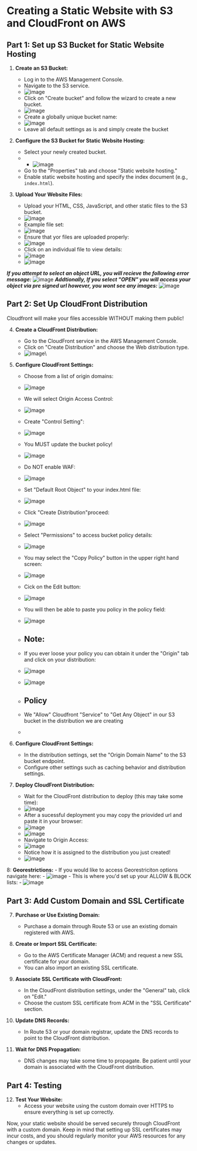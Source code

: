 # Creating a Static Website with S3 and CloudFront on AWS

## Part 1: Set up S3 Bucket for Static Website Hosting

1. **Create an S3 Bucket:**
   - Log in to the AWS Management Console.
   - Navigate to the S3 service.
   - ![image](https://github.com/mindmotivate/S3_Cloudfront/assets/130941970/7f57fb52-e8a3-4c21-a750-357d8d12d54c)
   - Click on "Create bucket" and follow the wizard to create a new bucket.
   - ![image](https://github.com/mindmotivate/S3_Cloudfront/assets/130941970/1ffae19d-8e11-4a3d-92bc-9467334b5d9a)
   - Create a globally unique bucket name:
   - ![image](https://github.com/mindmotivate/S3_Cloudfront/assets/130941970/df379199-799d-416a-8a85-f6d000727fcb)
   - Leave all default settings as is and simply create the bucket


2. **Configure the S3 Bucket for Static Website Hosting:**
   - Select your newly created bucket.
   - - ![image](https://github.com/mindmotivate/S3_Cloudfront/assets/130941970/6fea72fc-718d-4513-9f97-f5d7a7dbc7b8)
   - Go to the "Properties" tab and choose "Static website hosting."
   - Enable static website hosting and specify the index document (e.g., `index.html`).

3. **Upload Your Website Files:**
   - Upload your HTML, CSS, JavaScript, and other static files to the S3 bucket.
   - ![image](https://github.com/mindmotivate/S3_Cloudfront/assets/130941970/874d82f5-21f1-4d99-9de7-de718549392e)
   - Example file set:
   - ![image](https://github.com/mindmotivate/S3_Cloudfront/assets/130941970/73bdd4eb-7c2a-49a5-9eec-f61aa056ec25)
   - Ensure that yor files are uploaded properly:
   - ![image](https://github.com/mindmotivate/S3_Cloudfront/assets/130941970/0d666d57-4994-4d9f-866b-87c7b353f887)
   - Click on an individual file to view details:
   - ![image](https://github.com/mindmotivate/S3_Cloudfront/assets/130941970/d5f0fb5d-59e8-4fd0-a453-87f1e5dd80a8)
   - ![image](https://github.com/mindmotivate/S3_Cloudfront/assets/130941970/a51b14a3-b65a-43b2-8769-035cb23cac3a)


***If you attempt to select an object URL, you will recieve the following error message:***
![image](https://github.com/mindmotivate/S3_Cloudfront/assets/130941970/83ffd5ea-8805-47a8-b1d9-251a39c0e3b7)
***Addtionally, If you select "OPEN" you will access your object via pre signed url however, you wont see any images:***
![image](https://github.com/mindmotivate/S3_Cloudfront/assets/130941970/fa4ab5d2-5938-4172-be9b-af1ee7915477)


## Part 2: Set Up CloudFront Distribution
Cloudfront will make your files accessible WITHOUT making them public!

4. **Create a CloudFront Distribution:**
   - Go to the CloudFront service in the AWS Management Console.
   - Click on "Create Distribution" and choose the Web distribution type.
   - ![image](https://github.com/mindmotivate/S3_Cloudfront/assets/130941970/691c8588-19ad-4cf9-ba3f-d51639db8637)\\

6. **Configure CloudFront Settings:**
   - Choose from a list of origin domains:
   - ![image](https://github.com/mindmotivate/S3_Cloudfront/assets/130941970/501060b1-8f18-4032-a23a-41de8a5a83e4)
   - We will select Origin Access Control:
   - ![image](https://github.com/mindmotivate/S3_Cloudfront/assets/130941970/8695e8e3-64f9-4d6e-96db-a9837acb20de)
   - Create "Control Setting":
   - ![image](https://github.com/mindmotivate/S3_Cloudfront/assets/130941970/58a4cd1c-7687-4622-831c-45b0dcbdb43a)
   - You MUST update the bucket policy!
   - ![image](https://github.com/mindmotivate/S3_Cloudfront/assets/130941970/03e7d539-6a3a-47f0-acf8-8a76009210ba)
   - Do NOT enable WAF:
   - ![image](https://github.com/mindmotivate/S3_Cloudfront/assets/130941970/cef7f4aa-1b2c-4f96-a3fd-d4e23f8e944c)
   - Set "Default Root Object" to your index.html file:
   - ![image](https://github.com/mindmotivate/S3_Cloudfront/assets/130941970/a1e43a86-5570-4695-a5ba-4401c31933d9)
   - Click "Create Distribution"proceed:
   - ![image](https://github.com/mindmotivate/S3_Cloudfront/assets/130941970/e2b6889f-c17d-4208-8196-5efcb54d6ebc)
   - Select "Permissions" to access bucket policy details: 
   - ![image](https://github.com/mindmotivate/S3_Cloudfront/assets/130941970/e5129655-974d-4275-b265-930dcb25d61b)
   - You may select the "Copy Policy" button in the upper right hand screen:
   - ![image](https://github.com/mindmotivate/S3_Cloudfront/assets/130941970/f0d1e795-4ea1-432d-912d-6e1de2fd7a7f)
   - Cick on the Edit button:
   - ![image](https://github.com/mindmotivate/S3_Cloudfront/assets/130941970/9e8fbf37-bdfa-4363-b174-5c1319d40d9f)
   - You will then be able to paste you policy in the policy field:
   - ![image](https://github.com/mindmotivate/S3_Cloudfront/assets/130941970/f3acf23d-82b3-4035-9ba6-ffef2cdc449a)
   - ## Note:
   - If you ever loose your policy you can obtain it under the "Origin" tab and click on your distribution:
   - ![image](https://github.com/mindmotivate/S3_Cloudfront/assets/130941970/c792624e-7228-4e5c-ae98-48a164b29571)
   - ![image](https://github.com/mindmotivate/S3_Cloudfront/assets/130941970/7660797e-40d4-45e5-8006-a435bd5b50f9)
  
   - ## Policy
   - We "Allow" Cloudfront "Service" to "Get Any Object" in our S3 bucket in the distribution we are creating
   - 

6. **Configure CloudFront Settings:**
   - In the distribution settings, set the "Origin Domain Name" to the S3 bucket endpoint.
   - Configure other settings such as caching behavior and distribution settings.

7. **Deploy CloudFront Distribution:**
   - Wait for the CloudFront distribution to deploy (this may take some time):
   - ![image](https://github.com/mindmotivate/S3_Cloudfront/assets/130941970/e92bfd33-aceb-4447-acdb-89343fb9f135)
   - After a sucessful deployment you may copy the priovided url and paste it in your browser:
   - ![image](https://github.com/mindmotivate/S3_Cloudfront/assets/130941970/454a573b-463f-42ae-87c8-b22643f31bb0)
   - ![image](https://github.com/mindmotivate/S3_Cloudfront/assets/130941970/285f8fc3-ce8c-4da8-8084-90ec64016fa7)
   - Navigate to Origin Access:
   - ![image](https://github.com/mindmotivate/S3_Cloudfront/assets/130941970/dd065338-6c94-4610-85b1-dcb03def8880)
   - Notice how it is assigned to the distribution you just created!
   - ![image](https://github.com/mindmotivate/S3_Cloudfront/assets/130941970/d58339ea-6917-4b22-adfd-c1b04c9cedee)


8: **Georestrictions:**
    - If you would like to access Georestriciton options navigate here:
    - ![image](https://github.com/mindmotivate/S3_Cloudfront/assets/130941970/1fc5ff98-3e61-42ac-a89a-d1616f56025f)
    - This is where you'd set up your ALLOW & BLOCK lists:
    - ![image](https://github.com/mindmotivate/S3_Cloudfront/assets/130941970/ebcd65dc-e7da-402b-ac7a-6b8ae0634a85)
    

    
    


    




## Part 3: Add Custom Domain and SSL Certificate

7. **Purchase or Use Existing Domain:**
   - Purchase a domain through Route 53 or use an existing domain registered with AWS.

8. **Create or Import SSL Certificate:**
   - Go to the AWS Certificate Manager (ACM) and request a new SSL certificate for your domain.
   - You can also import an existing SSL certificate.

9. **Associate SSL Certificate with CloudFront:**
   - In the CloudFront distribution settings, under the "General" tab, click on "Edit."
   - Choose the custom SSL certificate from ACM in the "SSL Certificate" section.

10. **Update DNS Records:**
    - In Route 53 or your domain registrar, update the DNS records to point to the CloudFront distribution.

11. **Wait for DNS Propagation:**
    - DNS changes may take some time to propagate. Be patient until your domain is associated with the CloudFront distribution.

## Part 4: Testing

12. **Test Your Website:**
    - Access your website using the custom domain over HTTPS to ensure everything is set up correctly.

Now, your static website should be served securely through CloudFront with a custom domain. Keep in mind that setting up SSL certificates may incur costs, and you should regularly monitor your AWS resources for any changes or updates.
